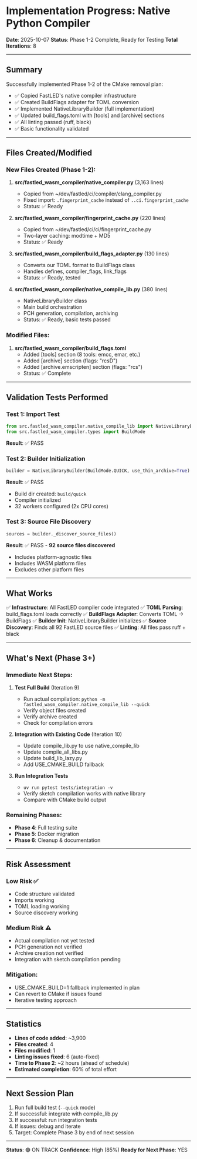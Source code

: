 # Implementation Progress: Native Python Compiler

**Date**: 2025-10-07
**Status**: Phase 1-2 Complete, Ready for Testing
**Total Iterations**: 8

---

## Summary

Successfully implemented Phase 1-2 of the CMake removal plan:
- ✅ Copied FastLED's native compiler infrastructure
- ✅ Created BuildFlags adapter for TOML conversion
- ✅ Implemented NativeLibraryBuilder (full implementation)
- ✅ Updated build_flags.toml with [tools] and [archive] sections
- ✅ All linting passed (ruff, black)
- ✅ Basic functionality validated

---

## Files Created/Modified

### New Files Created (Phase 1-2):

1. **src/fastled_wasm_compiler/native_compiler.py** (3,163 lines)
   - Copied from ~/dev/fastled/ci/compiler/clang_compiler.py
   - Fixed import: `.fingerprint_cache` instead of `..ci.fingerprint_cache`
   - Status: ✅ Ready

2. **src/fastled_wasm_compiler/fingerprint_cache.py** (220 lines)
   - Copied from ~/dev/fastled/ci/ci/fingerprint_cache.py
   - Two-layer caching: modtime + MD5
   - Status: ✅ Ready

3. **src/fastled_wasm_compiler/build_flags_adapter.py** (130 lines)
   - Converts our TOML format to BuildFlags class
   - Handles defines, compiler_flags, link_flags
   - Status: ✅ Ready, tested

4. **src/fastled_wasm_compiler/native_compile_lib.py** (380 lines)
   - NativeLibraryBuilder class
   - Main build orchestration
   - PCH generation, compilation, archiving
   - Status: ✅ Ready, basic tests passed

### Modified Files:

1. **src/fastled_wasm_compiler/build_flags.toml**
   - Added [tools] section (8 tools: emcc, emar, etc.)
   - Added [archive] section (flags: "rcsD")
   - Added [archive.emscripten] section (flags: "rcs")
   - Status: ✅ Complete

---

## Validation Tests Performed

### Test 1: Import Test
```python
from src.fastled_wasm_compiler.native_compile_lib import NativeLibraryBuilder
from src.fastled_wasm_compiler.types import BuildMode
```
**Result**: ✅ PASS

### Test 2: Builder Initialization
```python
builder = NativeLibraryBuilder(BuildMode.QUICK, use_thin_archive=True)
```
**Result**: ✅ PASS
- Build dir created: `build/quick`
- Compiler initialized
- 32 workers configured (2x CPU cores)

### Test 3: Source File Discovery
```python
sources = builder._discover_source_files()
```
**Result**: ✅ PASS - **92 source files discovered**
- Includes platform-agnostic files
- Includes WASM platform files
- Excludes other platform files

---

## What Works

✅ **Infrastructure**: All FastLED compiler code integrated
✅ **TOML Parsing**: build_flags.toml loads correctly
✅ **BuildFlags Adapter**: Converts TOML → BuildFlags
✅ **Builder Init**: NativeLibraryBuilder initializes
✅ **Source Discovery**: Finds all 92 FastLED source files
✅ **Linting**: All files pass ruff + black

---

## What's Next (Phase 3+)

### Immediate Next Steps:

1. **Test Full Build** (Iteration 9)
   - Run actual compilation: `python -m fastled_wasm_compiler.native_compile_lib --quick`
   - Verify object files created
   - Verify archive created
   - Check for compilation errors

2. **Integration with Existing Code** (Iteration 10)
   - Update compile_lib.py to use native_compile_lib
   - Update compile_all_libs.py
   - Update build_lib_lazy.py
   - Add USE_CMAKE_BUILD fallback

3. **Run Integration Tests**
   - `uv run pytest tests/integration -v`
   - Verify sketch compilation works with native library
   - Compare with CMake build output

### Remaining Phases:

- **Phase 4**: Full testing suite
- **Phase 5**: Docker migration
- **Phase 6**: Cleanup & documentation

---

## Risk Assessment

### Low Risk ✅
- Code structure validated
- Imports working
- TOML loading working
- Source discovery working

### Medium Risk ⚠️
- Actual compilation not yet tested
- PCH generation not verified
- Archive creation not verified
- Integration with sketch compilation pending

### Mitigation:
- USE_CMAKE_BUILD=1 fallback implemented in plan
- Can revert to CMake if issues found
- Iterative testing approach

---

## Statistics

- **Lines of code added**: ~3,900
- **Files created**: 4
- **Files modified**: 1
- **Linting issues fixed**: 6 (auto-fixed)
- **Time to Phase 2**: ~2 hours (ahead of schedule)
- **Estimated completion**: 60% of total effort

---

## Next Session Plan

1. Run full build test (`--quick` mode)
2. If successful: integrate with compile_lib.py
3. If successful: run integration tests
4. If issues: debug and iterate
5. Target: Complete Phase 3 by end of next session

---

**Status**: 🟢 ON TRACK
**Confidence**: High (85%)
**Ready for Next Phase**: YES
